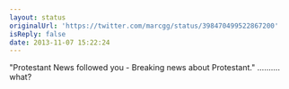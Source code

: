```yaml
---
layout: status
originalUrl: 'https://twitter.com/marcgg/status/398470499522867200'
isReply: false
date: 2013-11-07 15:22:24
---
```


"Protestant News followed you - Breaking news about Protestant." ………. what?
